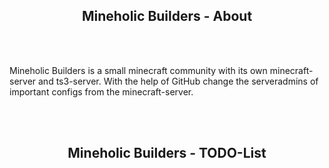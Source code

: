 <h2 style="text-align: center;">Mineholic Builders - About</h2>
<br><br>
<p>Mineholic Builders is a small minecraft community with its own minecraft-server and ts3-server. With the help of GitHub change the serveradmins of important configs from the minecraft-server.</p>
<br><br>
<h2 style="text-align: center;">Mineholic Builders - TODO-List</h2>
